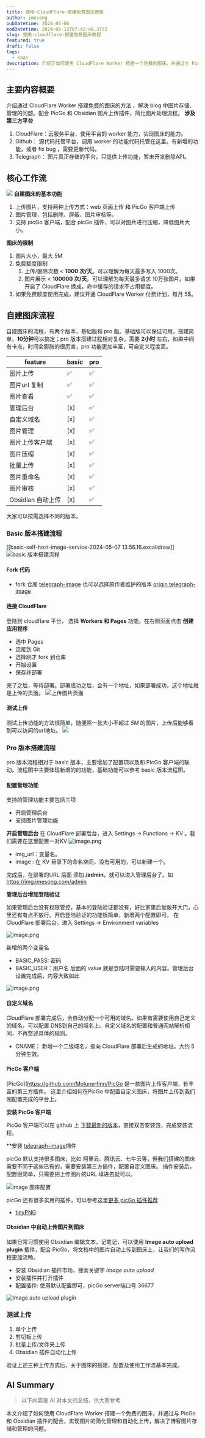 ```yaml
---
title: 使用-CloudFlare-搭建免费图床教程
author: imesong
pubDatetime: 2024-05-06
modDatetime: 2024-05-12T07:42:46.373Z
slug: 使用-cloudflare-搭建免费图床教程
featured: true
draft: false
tags:
  - saas
description: 介绍了如何使用 CloudFlare Worker 搭建一个免费的图床，并通过与 PicGo 和 Obsidian 插件的配合，实现图片的简化管理和自动化上传，解决了博客图片存储和管理的问题。
---
```


## 主要内容概要

介绍通过 CloudFlare Worker 搭建免费的图床的方法 ，解决 blog 中图片存储、管理的问题。配合 PicGo 和 Obsidian 图片上传插件，简化图片处理流程。
**涉及第三方平台**

1. CloudFlare：云服务平台，使用平台的 worker 能力，实现图床的能力。
2. Github： 源代码托管平台，调用 worker 的功能代码托管在这里。有新增的功能，或者 fix bug ，需要更新代码。
3. Telegraph： 图片真正存储的平台，只提供上传功能，暂未开发删除API。

## 核心工作流

![](https://img.imesong.com/file/5243668a5cdf36e69a653.png)
**自建图床的基本功能**

1. 上传图片，支持两种上传方式：web 页面上传 和 PicGo 客户端上传
2. 图片管理，包括删除、屏蔽、图片审核等。
3. 支持 picGo 客户端，配合 picGo 插件，可以对图片进行压缩，降低图片大小。

**图床的限制**

1. 图片大小，最大 5M
2. 免费额度限制
   1. 上传/删除次数 < **1000 次/天**。可以理解为每天最多写入 1000次。
   2. 图片展示 < **100000 次/天**。可以理解为每天最多请求 10万张图片。如果开启了 CloudFlare 换成，命中缓存的请求不占用额度。
3. 如果免费额度使用完成，建议开通 CloudFlare Worker 付费计划，每月 5$。

## 自建图床流程

自建图床的流程，有两个版本，基础版和 pro 版。基础版可以保证可用，搭建简单，**10分钟**可以搞定；pro 版本搭建过程相对复杂，需要 **2小时** 左右，如果中间有卡点，时间会膨胀的很厉害，pro 功能更加丰富，可自定义程度高。

| feature           | basic | pro |
| ----------------- | ----- | --- |
| 图片上传          | ✅    | ✅  |
| 图片url 复制      | ✅    | ✅  |
| 图片查看          | ✅    | ✅  |
| 管理后台          | [x]   | ✅  |
| 自定义域名        | [x]   | ✅  |
| 图片管理          | [x]   | ✅  |
| 图片上传客户端    | [x]   | ✅  |
| 图片压缩          | [x]   | ✅  |
| 批量上传          | [x]   | ✅  |
| 图片重命名        | [x]   | ✅  |
| 图片审核          | [x]   | ✅  |
| Obsidian 自动上传 | [x]   | ✅  |

大家可以按需选择不同的版本。

### Basic 版本搭建流程

[[basic-self-host-image-service-2024-05-07 13.56.16.excalidraw]]
![basic 版本搭建流程](https://img.imesong.com/file/968513dbe4375423a0b22.png)

#### Fork 代码

- fork 仓库 [telegraph-image](https://github.com/imesong/Telegraph-Image) 也可以选择原作者维护的版本 [origin telegraph-image](https://github.com/cf-pages/Telegraph-Image)

#### 连接 CloudFlare

登陆到 cloudflare 平台， 选择 **Workers 和 Pages** 功能。在右侧页面点击 **创建应用程序**

- 选中 Pages
- 连接到 Git
- 选择刚才 fork 到仓库
- 开始设置
- 保存并部署

完了之后，等待部署。部署成功之后，会有一个地址，如果部署成功，这个地址就是上传的页面。
![上传图片页面](https://img.imesong.com/file/1f76fcc13bdca3dc76a1a.png)

#### 测试上传

测试上传功能的方法很简单，随便照一张大小不超过 _5M_ 的图片，上传后能够看到可以访问的url地址。
![](https://img.imesong.com/file/fd7f5b7bcf25b75133bff.png)

### Pro 版本搭建流程

pro 版本流程相对于 basic 版本，主要增加了配置项以及和 PicGo 客户端的联动。流程图中主要体现新增的的功能，基础功能可以参考 basic 版本流程图。

#### 配置管理功能

支持的管理功能主要包括三项

- 开启管理后台
- 支持图片管理功能

**开启管理后台**
在 CloudFlare 部署后台，进入 Settings -> Functions -> KV 。我们需要在这里配置一对KV
![image.png](https://img.imesong.com/file/009dc21955f7c096ecfec.png)

- img_url：变量名。
- image : 在 KV 目录下的命名空间，没有可用的，可以新建一个。

完成后，在部署的URL 后面 添加 **/admin**，就可以进入管理后台了。如 <https://img.imesong.com/admin>

**管理后台增加登陆验证**

如果管理后台没有权限管控，基本的登陆验证都没有，好比家里后堂敞开大门，心里还有有点不放行。开启登陆验证的功能很简单，新增两个配置即可。
在 CloudFlare 部署后台，进入 Settings -> Environment variables

![image.png](https://img.imesong.com/file/26e10cd3809c140b8e5ba.png)

新增的两个变量名

- BASIC_PASS: 密码
- BASIC_USER：用户名
  后面的 value 就是登陆时需要输入的内容。管理后台设置完成后，内容大致如此

![image.png](https://img.imesong.com/file/33170760d4f3bf676b57b.png)

#### 自定义域名

CloudFlare 部署完成后，会自动分配一个可用的域名。如果有需要使用自己定义的域名，可以配置 DNS到自己的域名上。自定义域名的配置和普通网站解析相同，不再赘述具体的规则。

- CNAME： 新增一个二级域名，指向 CloudFlare 部署后生成的地址。大约 5分钟生效。

#### PicGo 客户端

[PicGo](<https://github.com/Molunerfinn/PicGo> 是一款图片上传客户端，有丰富的第三方插件。 这里介绍如何在PicGo 中配置自定义图床，将图片上传到我们刚配置完成的平台上。

**安装 PicGo 客户端**

PicGo 客户端可以在 github 上 [下载最新的版本](https://github.com/Molunerfinn/PicGo/releases/tag/v2.3.1)，直接双击安装包，完成安装流程。

\*\*安装 [telegraph-image](https://github.com/secflag/picgo-plugin-telegraph-image)插件

picGo 默认支持很多图床，比如 阿里云、腾讯云、七牛云等，但我们搭建的图床需要不同于这些已有的，需要安装第三方插件，配置自定义图床。
插件安装后，配置很简单，只需要把上传图片的URL 填进去就可以。

![image 图床配置](https://img.imesong.com/file/be376e2283b072561e8ba.png)

picGo 还有很多实用的插件，可以参考这里[更多 picGo 插件推荐](https://github.com/PicGo/Awesome-PicGo)

- [tinyPNG](https://github.com/liujinpen/picgo-plugin-compress-tinypng)

#### Obsidian 中自动上传图片到图床

如果日常习惯使用 Obsidian 编辑文本，记笔记，可以使用 **Image auto upload plugin** 插件，配合 PicGo，将文档中的图片自动上传到图床上，让我们的写作流程更加流畅。

- 安装 Obsidian 插件市场，搜索关键字 _Image auto upload_
- 安装插件并打开插件
- 配置插件: 使用默认配置即可，picGo server端口号 36677

![ Image auto upload plugin](https://img.imesong.com/file/b50e0049680982fa01a94.png)

### 测试上传

1. 单个上传
2. 剪切板上传
3. 批量上传/文件夹上传
4. Obsidian 插件自动化上传

验证上述三种上传方式后，关于图床的搭建、配置及使用工作流基本完成。

## AI Summary

> 以下内容是 AI 对本文的总结，供大家参考

本文介绍了如何使用 CloudFlare Worker 搭建一个免费的图床，并通过与 PicGo 和 Obsidian 插件的配合，实现图片的简化管理和自动化上传，解决了博客图片存储和管理的问题。
